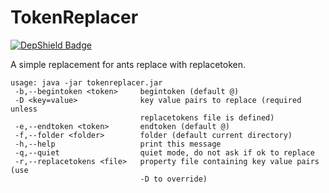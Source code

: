 TokenReplacer
=============

[![DepShield Badge](https://depshield.sonatype.org/badges/Crydust/TokenReplacer/depshield.svg)](https://depshield.github.io)

A simple replacement for ants replace with replacetoken.

    usage: java -jar tokenreplacer.jar
     -b,--begintoken <token>     begintoken (default @)
     -D <key=value>              key value pairs to replace (required unless
                                 replacetokens file is defined)
     -e,--endtoken <token>       endtoken (default @)
     -f,--folder <folder>        folder (default current directory)
     -h,--help                   print this message
     -q,--quiet                  quiet mode, do not ask if ok to replace
     -r,--replacetokens <file>   property file containing key value pairs (use
                                 -D to override)
